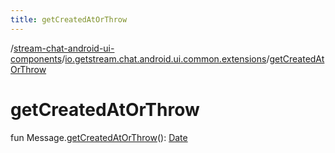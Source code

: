 ```yaml
---
title: getCreatedAtOrThrow
---
```

/[stream-chat-android-ui-components](../index.md)/[io.getstream.chat.android.ui.common.extensions](index.md)/[getCreatedAtOrThrow](getCreatedAtOrThrow.md)  
  
  
  
# getCreatedAtOrThrow  
fun Message.[getCreatedAtOrThrow](getCreatedAtOrThrow.md)(): [Date](https://developer.android.com/reference/kotlin/java/util/Date.html)
